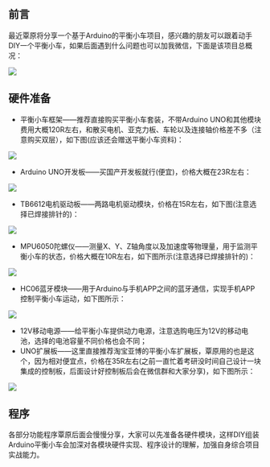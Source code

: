 ## 前言

​		最近覃原将分享一个基于Arduino的平衡小车项目，感兴趣的朋友可以跟着动手DIY一个平衡小车，如果后面遇到什么问题也可以加我微信，下面是该项目总概况：

![](https://files.mdnice.com/user/15489/4ff52b64-dea3-487e-bcb3-e2a7ccf70c61.png)

## 硬件准备

- 平衡小车框架——推荐直接购买平衡小车套装，不带Arduino UNO和其他模块费用大概120R左右，和散买电机、亚克力板、车轮以及连接轴价格差不多（注意购买双层），如下图(应该还会赠送平衡小车资料)：

![](F:\USER\Desktop\公众号\doc\图片素材\Arduino平衡小车\电机+车架.png)

- Arduino UNO开发板——买国产开发板就行(便宜)，价格大概在23R左右：

![](https://files.mdnice.com/user/15489/d2ca8018-3a84-4bf7-aa6b-1e9671fa982f.jpg)

- TB6612电机驱动板——两路电机驱动模块，价格在15R左右，如下图(注意选择已焊接排针的)：
  
![](https://files.mdnice.com/user/15489/6ac5e817-8cbd-4d06-b127-6526680b0a2d.png)
- MPU6050陀螺仪——测量X、Y、Z轴角度以及加速度等物理量，用于监测平衡小车的状态，价格大概在10R左右，如下图所示(注意选择已焊接排针的)：

![](https://files.mdnice.com/user/15489/804f9986-41fd-4df2-abdc-14029e8f0024.jpg)

- HC06蓝牙模块——用于Arduino与手机APP之间的蓝牙通信，实现手机APP控制平衡小车运动，如下图所示：

![](https://files.mdnice.com/user/15489/8f474064-e4e9-46d0-bf12-d490c2963b9c.png)
- 12V移动电源——给平衡小车提供动力电源，注意选购电压为12V的移动电池，选择的电池容量不同价格也会不同；
- UNO扩展板——这里直接推荐淘宝亚博的平衡小车扩展板，覃原用的也是这个，因为相对便宜点，价格在35R左右(之前一直忙着考研没时间自己设计一块集成的控制板，后面设计好控制板后会在微信群和大家分享)，如下图所示：

![](https://files.mdnice.com/user/15489/652f6f6a-c631-445c-9c64-84c96e8c4e25.png)

## 程序

各部分功能程序覃原后面会慢慢分享，大家可以先准备各硬件模块，这样DIY组装Arduino平衡小车会加深对各模块硬件实现、程序设计的理解，加强自身综合项目实战能力。



